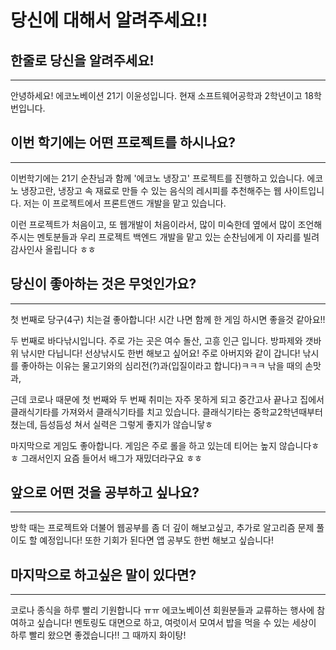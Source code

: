 # 당신에 대해서 알려주세요!! 

## 한줄로 당신을 알려주세요! 
----
안녕하세요! 에코노베이션 21기 이윤성입니다. 현재 소프트웨어공학과 2학년이고 18학번입니다.

## 이번 학기에는 어떤 프로젝트를 하시나요?
----
이번학기에는 21기 순찬님과 함께 '에코노 냉장고' 프로젝트를 진행하고 있습니다. 에코노 냉장고란, 냉장고 속 재료로 만들 수 있는 음식의 레시피를 추천해주는 웹 사이트입니다. 저는 이 프로젝트에서 프론트앤드 개발을 맡고 있습니다. 

이런 프로젝트가 처음이고, 또 웹개발이 처음이라서, 많이 미숙한데 옆에서 많이 조언해주시는 멘토분들과 우리 프로젝트 백엔드 개발을 맡고 있는 순찬님에게 이 자리를 빌려 감사인사 올립니다 ㅎㅎ
## 당신이 좋아하는 것은 무엇인가요?
----
첫 번째로 당구(4구) 치는걸 좋아합니다! 시간 나면 함께 한 게임 하시면 좋을것 같아요!! 


두 번째로 바다낚시입니다. 주로 가는 곳은 여수 돌산, 고흥 인근 입니다. 방파제와 갯바위 낚시만 다닙니다! 선상낚시도 한번 해보고 싶어요! 주로 아버지와 같이 갑니다! 낚시를 좋아하는 이유는 물고기와의 심리전(?)과(입질이라고 합니다)ㅋㅋㅋ 낚을 때의 손맛과, 


근데 코로나 때문에 첫 번째와 두 번째 취미는 자주 못하게 되고 중간고사 끝나고 집에서 클래식기타를 가져와서 클래식기타를 치고 있습니다. 클래식기타는 중학교2학년때부터 쳤는데, 듬성듬성 쳐서 실력은 그렇게 좋지가 않습니닿ㅎ

 
마지막으로 게임도 좋아합니다. 게임은 주로 롤을 하고 있는데 티어는 높지 않습니다ㅎㅎ 그래서인지 요즘 들어서 배그가 재밌더라구요 ㅎㅎ


## 앞으로 어떤 것을 공부하고 싶나요?
----
방학 때는 프로젝트와 더불어 웹공부를 좀 더 깊이 해보고싶고, 추가로 알고리즘 문제 풀이도 할 예정입니다! 또한 기회가 된다면 앱 공부도 한번 해보고 싶습니다!
## 마지막으로 하고싶은 말이 있다면?
----
코로나 종식을 하루 빨리 기원합니다 ㅠㅠ 에코노베이션 회원분들과 교류하는 행사에 참여하고 싶습니다! 멘토링도 대면으로 하고, 여럿이서 모여서 밥을 먹을 수 있는 세상이 하루 빨리 왔으면 좋겠습니다!! 그 때까지 화이탕!

